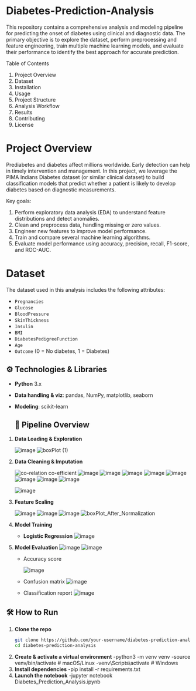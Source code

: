 # Diabetes-Prediction-Analysis
This repository contains a comprehensive analysis and modeling pipeline for predicting the onset of diabetes using clinical and diagnostic data. The primary objective is to explore the dataset, perform preprocessing and feature engineering, train multiple machine learning models, and evaluate their performance to identify the best approach for accurate prediction.

Table of Contents
1. Project Overview
2. Dataset
3. Installation
4. Usage
5. Project Structure
6. Analysis Workflow
7. Results
8. Contributing
9. License

# Project Overview
Prediabetes and diabetes affect millions worldwide. Early detection can help in timely intervention and management. In this project, we leverage the PIMA Indians Diabetes dataset (or similar clinical dataset) to build classification models that predict whether a patient is likely to develop diabetes based on diagnostic measurements.

Key goals:
1. Perform exploratory data analysis (EDA) to understand feature distributions and detect anomalies.
2. Clean and preprocess data, handling missing or zero values.
3. Engineer new features to improve model performance.
4. Train and compare several machine learning algorithms.
5. Evaluate model performance using accuracy, precision, recall, F1-score, and ROC-AUC.


# Dataset
The dataset used in this analysis includes the following attributes:
- `Pregnancies`  
- `Glucose`  
- `BloodPressure`  
- `SkinThickness`  
- `Insulin`  
- `BMI`  
- `DiabetesPedigreeFunction`  
- `Age`  
- `Outcome` (0 = No diabetes, 1 = Diabetes)


## ⚙️ Technologies & Libraries

- **Python** 3.x  
- **Data handling & viz**: pandas, NumPy, matplotlib, seaborn  
- **Modeling**: scikit-learn

  ## 🚀 Pipeline Overview

1. **Data Loading & Exploration**
   
     ![image](https://github.com/user-attachments/assets/65fbf120-0088-4d1b-a0e7-8648ba1cbc9a)
     ![boxPlot (1)](https://github.com/user-attachments/assets/1d208cbb-df8b-4dfe-a200-aa8f9a3f49bb)


3. **Data Cleaning & Imputation**
   
     ![co-relation co-efficient](https://github.com/user-attachments/assets/8182823c-399d-4b89-a02f-3408db0011d3)
      ![image](https://github.com/user-attachments/assets/5a2ab821-ce64-4c03-8a44-9773cb31bef1)
     ![image](https://github.com/user-attachments/assets/b1655d95-3bfd-4a80-be1b-ddaf29c913d7)
     ![image](https://github.com/user-attachments/assets/4b45f8c2-7fde-43ea-a4d5-03eebf150596)
     ![image](https://github.com/user-attachments/assets/f97ccfa5-1dd4-4069-937b-8adf03cc8674)
     ![image](https://github.com/user-attachments/assets/8f29058e-785e-41c2-a6cf-0287d7be2cc3)
     ![image](https://github.com/user-attachments/assets/171df2d0-25f5-477d-b3f6-74c586f73d2c)
     ![image](https://github.com/user-attachments/assets/97e63d6d-7d9e-42b0-8751-ed9a335cc77a)
     ![image](https://github.com/user-attachments/assets/ea1e13fa-be90-42d9-b758-a1d414d2543e)


    ![image](https://github.com/user-attachments/assets/cffa3ffb-2fd6-4859-9788-f1d8db49691c)

   

5. **Feature Scaling**
   
     ![image](https://github.com/user-attachments/assets/40e24027-1517-4681-aa42-3f84c566d48a)
    ![image](https://github.com/user-attachments/assets/bbec9fad-73ee-4619-8b57-126099f5f922)
    ![image](https://github.com/user-attachments/assets/07fe96fb-634f-47d3-9ea6-5fb185c529ff)
    ![boxPlot_After_Normalization](https://github.com/user-attachments/assets/c77d6074-e230-4bea-9a02-51890b315278)


6. **Model Training**
    
   - **Logistic Regression**
         ![image](https://github.com/user-attachments/assets/fad4ce87-f316-429f-b199-22bd7171b6c0)

8. **Model Evaluation**
         ![image](https://github.com/user-attachments/assets/edb6a56c-6f7e-49fb-82d4-a97b76bcfa38)
         ![image](https://github.com/user-attachments/assets/0483320f-e14d-40f0-bb32-3ec495e0605c)
   - Accuracy score
     
        ![image](https://github.com/user-attachments/assets/c6de56b7-8e0a-476b-a5c3-af77d622cdab)
     
   - Confusion matrix
         ![image](https://github.com/user-attachments/assets/c46a05c8-0cc4-4a45-88e4-66df249c70c8)

   - Classification report
         ![image](https://github.com/user-attachments/assets/7cbdca96-3319-48ed-a3d5-ea9662785a62)


## 🛠 How to Run

1. **Clone the repo**  
   ```bash
   git clone https://github.com/your-username/diabetes-prediction-analysis.git
   cd diabetes-prediction-analysis

2. **Create & activate a virtual environment**
     -python3 -m venv venv
     -source venv/bin/activate   # macOS/Linux
     -venv\Scripts\activate      # Windows
3. **Install dependencies**
     -pip install -r requirements.txt
4. **Launch the notebook**
     -jupyter notebook Diabetes_Prediction_Analysis.ipynb
   

